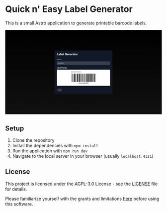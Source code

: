 # Quick n' Easy Label Generator

This is a small Astro application to generate printable barcode labels.

![Demo](demo.png)

## Setup

1. Clone the repository
2. Install the dependencies with `npm install`
3. Run the application with `npm run dev`
4. Navigate to the local server in your browser (usually `localhost:4321`)

## License

This project is licensed under the AGPL-3.0 License - see the [LICENSE](LICENSE) file for details.

Please familiarize yourself with the grants and limitations [here](https://choosealicense.com/licenses/agpl-3.0/) before using this software.
